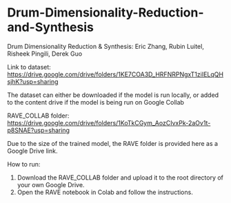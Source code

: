 # Drum-Dimensionality-Reduction-and-Synthesis
Drum Dimensionality Reduction & Synthesis: Eric Zhang, Rubin Luitel, Risheek Pingili, Derek Guo

Link to dataset: https://drive.google.com/drive/folders/1KE7COA3D_HRFNRPNgxT1ziIELqQHsjhK?usp=sharing

The dataset can either be downloaded if the model is run locally, or added to the content drive if the model is being run on Google Collab

RAVE_COLLAB folder: https://drive.google.com/drive/folders/1KoTkCGym_AozCIvxPk-2aOv1t-p8SNAE?usp=sharing

Due to the size of the trained model, the RAVE folder is provided here as a Google Drive link.

How to run:
1. Download the RAVE_COLLAB folder and upload it to the root directory of your own Google Drive.
2. Open the RAVE notebook in Colab and follow the instructions.

